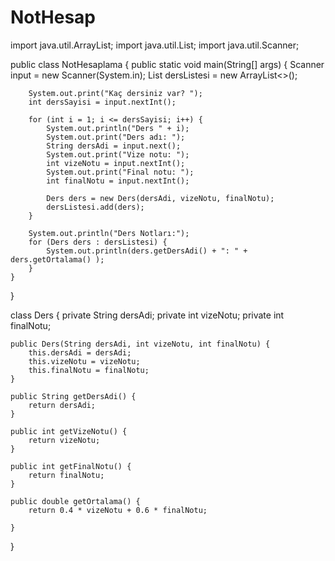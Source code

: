 # NotHesap
import java.util.ArrayList;
import java.util.List;
import java.util.Scanner;

public class NotHesaplama {
    public static void main(String[] args) {
        Scanner input = new Scanner(System.in);
        List<Ders> dersListesi = new ArrayList<>();

        System.out.print("Kaç dersiniz var? ");
        int dersSayisi = input.nextInt();

        for (int i = 1; i <= dersSayisi; i++) {
            System.out.println("Ders " + i);
            System.out.print("Ders adı: ");
            String dersAdi = input.next();
            System.out.print("Vize notu: ");
            int vizeNotu = input.nextInt();
            System.out.print("Final notu: ");
            int finalNotu = input.nextInt();

            Ders ders = new Ders(dersAdi, vizeNotu, finalNotu);
            dersListesi.add(ders);
        }

        System.out.println("Ders Notları:");
        for (Ders ders : dersListesi) {
            System.out.println(ders.getDersAdi() + ": " + ders.getOrtalama() );
        }
    }
}

class Ders {
    private String dersAdi;
    private int vizeNotu;
    private int finalNotu;

    public Ders(String dersAdi, int vizeNotu, int finalNotu) {
        this.dersAdi = dersAdi;
        this.vizeNotu = vizeNotu;
        this.finalNotu = finalNotu;
    }

    public String getDersAdi() {
        return dersAdi;
    }

    public int getVizeNotu() {
        return vizeNotu;
    }

    public int getFinalNotu() {
        return finalNotu;
    }

    public double getOrtalama() {
        return 0.4 * vizeNotu + 0.6 * finalNotu;
                                                           
    }
}
